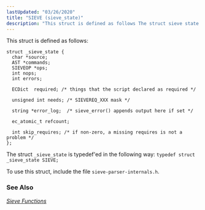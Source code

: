 ```yaml
---
lastUpdated: "03/26/2020"
title: "SIEVE (sieve_state)"
description: "This struct is defined as follows The struct sieve state is typedef ed in the following way typedef struct sieve state SIEVE To use this struct include the file sieve parser internals h Chapter 44 Sieve Functions..."
---
```


This struct is defined as follows:

```
struct _sieve_state {
  char *source;
  AST *commands;
  SIEVEOP *ops;
  int nops;
  int errors;

  ECDict  required; /* things that the script declared as required */

  unsigned int needs; /* SIEVEREQ_XXX mask */

  string *error_log;  /* sieve_error() appends output here if set */

  ec_atomic_t refcount;

  int skip_requires; /* if non-zero, a missing requires is not a problem */
};
```

The struct `_sieve_state` is typedef'ed in the following way: `typedef struct _sieve_state SIEVE;`

To use this struct, include the file `sieve-parser-internals.h`.

### <a name="idp41232864"></a> See Also

[*Sieve Functions*](/momentum/3/3-api/3-api-sieve)